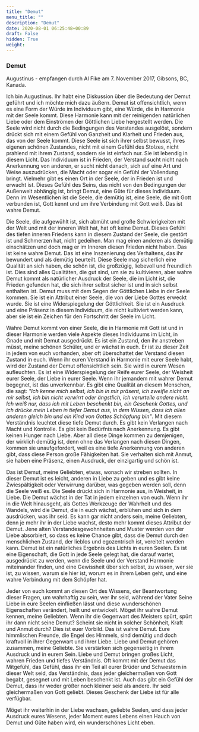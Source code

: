 ```yaml
---
title: "Demut"
menu_title: ""
description: "Demut"
date: 2020-08-01 06:25:48+00:89
draft: False
hidden: True
weight:
---
```

### Demut

Augustinus - empfangen durch Al Fike am 7. November 2017, Gibsons, BC, Kanada.

Ich bin Augustinus. Ihr habt eine Diskussion über die Bedeutung der Demut geführt und ich möchte mich dazu äußern. Demut ist offensichtlich, wenn es eine Form der Würde im Individuum gibt, eine Würde, die in Harmonie mit der Seele kommt. Diese Harmonie kann mit der reinigenden natürlichen Liebe oder dem Einströmen der Göttlichen Liebe hergestellt werden. Die Seele wird nicht durch die Bedingungen des Verstandes ausgelöst, sondern drückt sich mit einem Gefühl von Ganzheit und Klarheit und Frieden aus, das von der Seele kommt. Diese Seele ist sich ihrer selbst bewusst, ihres eigenen schönen Zustandes, nicht mit einem Gefühl des Stolzes, nicht prahlend mit ihrem Zustand, sondern sie ist einfach nur. Sie ist lebendig in diesem Licht. Das Individuum ist in Frieden, der Verstand sucht nicht nach Anerkennung von anderen, er sucht nicht danach, sich auf eine Art und Weise auszudrücken, die Macht oder sogar ein Gefühl der Vollendung bringt. Vielmehr gibt es einen Ort in der Seele, der in Frieden ist und erwacht ist. Dieses Gefühl des Seins, das nicht von den Bedingungen der Außenwelt abhängig ist, bringt Demut, eine Güte für dieses Individuum. Denn im Wesentlichen ist die Seele, die demütig ist, eine Seele, die mit Gott verbunden ist, Gott kennt und um ihre Verbindung mit Gott weiß. Das ist wahre Demut.

Die Seele, die aufgewühlt ist, sich abmüht und große Schwierigkeiten mit der Welt und mit der inneren Welt hat, hat oft keine Demut. Dieses Gefühl des tiefen inneren Friedens kann in diesem Zustand der Seele, die gestört ist und Schmerzen hat, nicht gedeihen. Man mag einen anderen als demütig einschätzen und doch mag er im Inneren diesen Frieden nicht haben. Das ist keine wahre Demut. Das ist eine Inszenierung des Verhaltens, das ihr bewundert und als demütig beurteilt. Diese Seele mag sicherlich eine Qualität an sich haben, die schön ist, die großzügig, liebevoll und freundlich ist. Dies sind alles Qualitäten, die gut sind, um sie zu kultivieren, aber wahre Demut kommt als natürlicher Ausdruck der Seele, die im Licht ist, die Frieden gefunden hat, die sich ihrer selbst sicher ist und in sich selbst enthalten ist. Demut muss mit dem Segen der Göttlichen Liebe in der Seele kommen. Sie ist ein Attribut einer Seele, die von der Liebe Gottes erweckt wurde. Sie ist eine Widerspiegelung der Göttlichkeit. Sie ist ein Ausdruck und eine Präsenz in diesem Individuum, die nicht kultiviert werden kann, aber sie ist ein Zeichen für den Fortschritt der Seele im Licht.

Wahre Demut kommt von einer Seele, die in Harmonie mit Gott ist und in dieser Harmonie werden viele Aspekte dieses Individuums im Licht, in Gnade und mit Demut ausgedrückt. Es ist ein Zustand, den ihr anstreben müsst, meine schönen Schüler, und er wächst in euch. Er ist zu dieser Zeit in jedem von euch vorhanden, aber oft überschattet der Verstand diesen Zustand in euch. Wenn ihr euren Verstand in Harmonie mit eurer Seele habt, wird der Zustand der Demut offensichtlich sein. Sie wird in eurem Wesen aufleuchten. Es ist eine Widerspiegelung der Reife eurer Seele, der Weisheit eurer Seele, der Liebe in eurer Seele. Wenn ihr jemandem mit wahrer Demut begegnet, ist das unverkennbar. Es gibt eine Qualität an diesem Menschen, die sagt: *"Ich kenne mich selbst, ich bin in mir präsent, ich zweifle nicht an mir selbst, ich bin nicht verwirrt oder ängstlich, ich verurteile andere nicht. Ich weiß nur, dass ich mit Leben beschenkt bin, ein Geschenk Gottes, und ich drücke mein Leben in tiefer Demut aus, in dem Wissen, dass ich allen anderen gleich bin und ein Kind von Gottes Schöpfung bin"*. Mit diesem Verständnis leuchtet diese tiefe Demut durch. Es gibt kein Verlangen nach Macht und Kontrolle. Es gibt kein Bedürfnis nach Anerkennung. Es gibt keinen Hunger nach Liebe. Aber all diese Dinge kommen zu demjenigen, der wirklich demütig ist, denn ohne das Verlangen nach diesen Dingen, kommen sie unaufgefordert, weil es eine tiefe Anerkennung von anderen gibt, dass diese Person große Fähigkeiten hat. Sie verhalten sich mit Anmut, sie haben eine Präsenz, einen Ausdruck, der einzigartig und schön ist.

Das ist Demut, meine Geliebten, etwas, wonach wir streben sollten. In dieser Demut ist es leicht, anderen in Liebe zu geben und es gibt keine Zwiespältigkeit oder Verwirrung darüber, was gegeben werden soll, denn die Seele weiß es. Die Seele drückt sich in Harmonie aus, in Weisheit, in Liebe. Die Demut wächst in der Tat in jedem einzelnen von euch. Wenn ihr in die Welt hinausgeht, als Gottes Werkzeuge der Wahrheit und des Wandels, wird die Demut, die in euch wächst, erblühen und sich in dem ausdrücken, was ihr seid. Es kann gar nicht anders sein, meine Geliebten, denn je mehr ihr in der Liebe wachst, desto mehr kommt dieses Attribut der Demut. Jene alten Verstandesgewohnheiten und Muster werden von der Liebe absorbiert, so dass es keine Chance gibt, dass die Demut durch den menschlichen Zustand, der lieblos und egozentrisch ist, vereitelt werden kann. Demut ist ein natürliches Ergebnis des Lichts in euren Seelen. Es ist eine Eigenschaft, die Gott in jede Seele gelegt hat, die darauf wartet, ausgedrückt zu werden, wenn die Seele und der Verstand Harmonie miteinander finden, und eine Gewissheit über sich selbst, zu wissen, wer sie ist, zu wissen, warum sie hier ist, worum es in ihrem Leben geht, und eine wahre Verbindung mit dem Schöpfer hat.  

Jeder von euch kommt an diesen Ort des Wissens, der Beantwortung dieser Fragen, um wahrhaftig zu sein, wer ihr seid, während der Vater Seine Liebe in eure Seelen einfließen lässt und diese wunderschönen Eigenschaften verändert, heilt und entwickelt. Möget ihr wahre Demut kennen, meine Geliebten. Wenn ihr die Gegenwart des Meisters spürt, spürt ihr dann nicht seine Demut? Scheint sie nicht in solcher Schönheit, Kraft und Anmut durch? Dies ist euer Vorbild. Das ist wahre Demut. Eure himmlischen Freunde, die Engel des Himmels, sind demütig und doch kraftvoll in ihrer Gegenwart und ihrer Liebe. Liebe und Demut gehören zusammen, meine Geliebte. Sie verstärken sich gegenseitig in ihrem Ausdruck und in eurem Sein. Liebe und Demut bringen großes Licht, wahren Frieden und tiefes Verständnis. Oft kommt mit der Demut das Mitgefühl, das Gefühl, dass ihr ein Teil all eurer Brüder und Schwestern in dieser Welt seid, das Verständnis, dass jeder gleichermaßen von Gott begabt, gesegnet und mit Leben beschenkt ist. Auch das gibt ein Gefühl der Demut, dass ihr weder größer noch kleiner seid als andere. Ihr seid gleichermaßen von Gott geliebt. Dieses Geschenk der Liebe ist für alle verfügbar.

Möget ihr weiterhin in der Liebe wachsen, geliebte Seelen, und dass jeder Ausdruck eures Wesens, jeder Moment eures Lebens einen Hauch von Demut und Güte haben wird, ein wunderschönes Licht eben.
